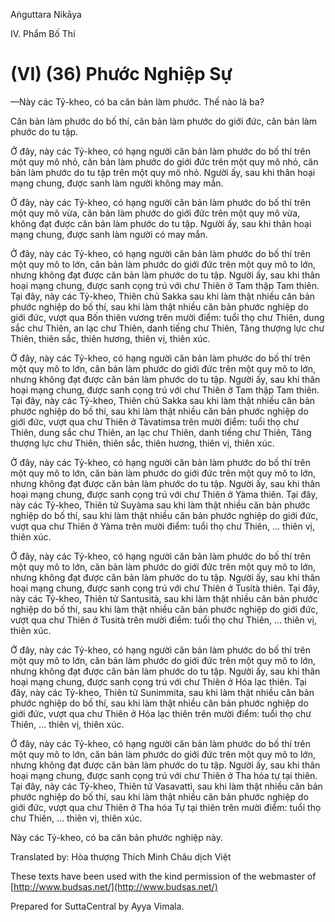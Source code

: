  

Aṅguttara Nikāya

IV. Phẩm Bố Thí

# (VI) (36) Phước Nghiệp Sự

—Này các Tỷ-kheo, có ba căn bản làm phước. Thế nào là ba?

Căn bản làm phước do bố thí, căn bản làm phước do giới đức, căn bản làm phước do tu tập.

Ở đây, này các Tỷ-kheo, có hạng người căn bản làm phước do bố thí trên một quy mô nhỏ, căn bản làm phước do giới đức trên một quy mô nhỏ, căn bản làm phước do tu tập trên một quy mô nhỏ. Người ấy, sau khi thân hoại mạng chung, được sanh làm người không may mắn.

Ở đây, này các Tỷ-kheo, có hạng người căn bản làm phước do bố thí trên một quy mô vừa, căn bản làm phước do giới đức trên một quy mô vừa, không đạt được căn bản làm phước do tu tập. Người ấy, sau khi thân hoại mạng chung, được sanh làm người có may mắn.

Ở đây, này các Tỷ-kheo, có hạng người căn bản làm phước do bố thí trên một quy mô to lớn, căn bản làm phước do giới đức trên một quy mô to lớn, nhưng không đạt được căn bản làm phước do tu tập. Người ấy, sau khi thân hoại mạng chung, được sanh cọng trú với chư Thiên ở Tam thập Tam thiên. Tại đây, này các Tỷ-kheo, Thiên chủ Sakka sau khi làm thật nhiều căn bản phước nghiệp do bố thí, sau khi làm thật nhiều căn bản phước nghiệp do giới đức, vượt qua Bốn thiên vương trên mười điểm: tuổi thọ chư Thiên, dung sắc chư Thiên, an lạc chư Thiên, danh tiếng chư Thiên, Tăng thượng lực chư Thiên, thiên sắc, thiên hương, thiên vị, thiên xúc.

Ở đây, này các Tỷ-kheo, có hạng người căn bản làm phước do bố thí trên một quy mô to lớn, căn bản làm phước do giới đức trên một quy mô to lớn, nhưng không đạt được căn bản làm phước do tu tập. Người ấy, sau khi thân hoại mạng chung, được sanh cọng trú với chư Thiên ở Tam thập Tam thiên. Tại đây, này các Tỷ-kheo, Thiên chủ Sakka sau khi làm thật nhiều căn bản phước nghiệp do bố thí, sau khi làm thật nhiều căn bản phước nghiệp do giới đức, vượt qua chư Thiên ở Tàvatimsa trên mười điểm: tuổi thọ chư Thiên, dung sắc chư Thiên, an lạc chư Thiên, danh tiếng chư Thiên, Tăng thượng lực chư Thiên, thiên sắc, thiên hương, thiên vị, thiên xúc.

Ở đây, này các Tỷ-kheo, có hạng người căn bản làm phước do bố thí trên một quy mô to lớn, căn bản làm phước do giới đức trên một quy mô to lớn, nhưng không đạt được căn bản làm phước do tu tập. Người ấy, sau khi thân hoại mạng chung, được sanh cọng trú với chư Thiên ở Yàma thiên. Tại đây, này các Tỷ-kheo, Thiên tử Suyàma sau khi làm thật nhiều căn bản phước nghiệp do bố thí, sau khi làm thật nhiều căn bản phước nghiệp do giới đức, vượt qua chư Thiên ở Yàma trên mười điểm: tuổi thọ chư Thiên, ... thiên vị, thiên xúc.

Ở đây, này các Tỷ-kheo, có hạng người căn bản làm phước do bố thí trên một quy mô to lớn, căn bản làm phước do giới đức trên một quy mô to lớn, nhưng không đạt được căn bản làm phước do tu tập. Người ấy, sau khi thân hoại mạng chung, được sanh cọng trú với chư Thiên ở Tusità thiên. Tại đây, này các Tỷ-kheo, Thiên tử Santusità, sau khi làm thật nhiều căn bản phước nghiệp do bố thí, sau khi làm thật nhiều căn bản phước nghiệp do giới đức, vượt qua chư Thiên ở Tusità trên mười điểm: tuổi thọ chư Thiên, ... thiên vị, thiên xúc.

Ở đây, này các Tỷ-kheo, có hạng người căn bản làm phước do bố thí trên một quy mô to lớn, căn bản làm phước do giới đức trên một quy mô to lớn, nhưng không đạt được căn bản làm phước do tu tập. Người ấy, sau khi thân hoại mạng chung, được sanh cọng trú với chư Thiên ở Hóa lạc thiên. Tại đây, này các Tỷ-kheo, Thiên tử Sunimmita, sau khi làm thật nhiều căn bản phước nghiệp do bố thí, sau khi làm thật nhiều căn bản phước nghiệp do giới đức, vượt qua chư Thiên ở Hóa lạc thiên trên mười điểm: tuổi thọ chư Thiên, ... thiên vị, thiên xúc.

Ở đây, này các Tỷ-kheo, có hạng người căn bản làm phước do bố thí trên một quy mô to lớn, căn bản làm phước do giới đức trên một quy mô to lớn, nhưng không đạt được căn bản làm phước do tu tập. Người ấy, sau khi thân hoại mạng chung, được sanh cọng trú với chư Thiên ở Tha hóa tự tại thiên. Tại đây, này các Tỷ-kheo, Thiên tử Vasavattì, sau khi làm thật nhiều căn bản phước nghiệp do bố thí, sau khi làm thật nhiều căn bản phước nghiệp do giới đức, vượt qua chư Thiên ở Tha hóa Tự tại thiên trên mười điểm: tuổi thọ chư Thiên, ... thiên vị, thiên xúc.

Này các Tỷ-kheo, có ba căn bản phước nghiệp này.

Translated by: Hòa thượng Thích Minh Châu dịch Việt

These texts have been used with the kind permission of the webmaster of [http://www.budsas.net/](http://www.budsas.net/)

Prepared for SuttaCentral by Ayya Vimala.